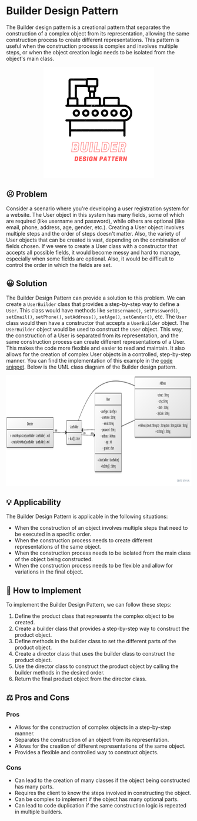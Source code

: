 # Builder Design Pattern

The Builder design pattern is a creational pattern that separates the construction of a complex object from its representation, allowing the same construction process to create different representations. This pattern is useful when the construction process is complex and involves multiple steps, or when the object creation logic needs to be isolated from the object's main class.

<p align="center">
    <img src="./image/builder.png" height=300 weight=300 alt="Factory Method Design Pattern"></img>
</p>

## ☹️ Problem

Consider a scenario where you're developing a user registration system for a website. The User object in this system has many fields, some of which are required (like username and password), while others are optional (like email, phone, address, age, gender, etc.). Creating a User object involves multiple steps and the order of steps doesn't matter. Also, the variety of User objects that can be created is vast, depending on the combination of fields chosen. If we were to create a User class with a constructor that accepts all possible fields, it would become messy and hard to manage, especially when some fields are optional. Also, it would be difficult to control the order in which the fields are set.

## 😀 Solution

The Builder Design Pattern can provide a solution to this problem. We can create a `UserBuilder` class that provides a step-by-step way to define a `User`. This class would have methods like `setUsername()`, `setPassword()`, `setEmail()`, `setPhone()`, `setAddress()`, `setAge()`, `setGender()`, etc. The `User` class would then have a constructor that accepts a `UserBuilder` object. The `UserBuilder` object would be used to construct the `User` object. This way, the construction of a User is separated from its representation, and the same construction process can create different representations of a User. This makes the code more flexible and easier to read and maintain. It also allows for the creation of complex User objects in a controlled, step-by-step manner. You can find the implementation of this example in the [code snippet](./src). Below is the UML class diagram of the Builder design pattern.

<p align="center">
    <img src="./image/uml_class_diagram.jpg" height=300 weight=500 alt="uml diagram"></img>
</p>

## 💡 Applicability

The Builder Design Pattern is applicable in the following situations:

- When the construction of an object involves multiple steps that need to be executed in a specific order.
- When the construction process needs to create different representations of the same object.
- When the construction process needs to be isolated from the main class of the object being constructed.
- When the construction process needs to be flexible and allow for variations in the final object.

## 📝 How to Implement

To implement the Builder Design Pattern, we can follow these steps:

1. Define the product class that represents the complex object to be created.
2. Create a builder class that provides a step-by-step way to construct the product object.
3. Define methods in the builder class to set the different parts of the product object.
4. Create a director class that uses the builder class to construct the product object.
5. Use the director class to construct the product object by calling the builder methods in the desired order.
6. Return the final product object from the director class.

## ⚖️ Pros and Cons

### Pros

- Allows for the construction of complex objects in a step-by-step manner.
- Separates the construction of an object from its representation.
- Allows for the creation of different representations of the same object.
- Provides a flexible and controlled way to construct objects.

### Cons

- Can lead to the creation of many classes if the object being constructed has many parts.
- Requires the client to know the steps involved in constructing the object.
- Can be complex to implement if the object has many optional parts.
- Can lead to code duplication if the same construction logic is repeated in multiple builders.
